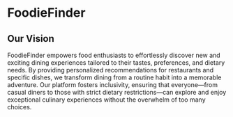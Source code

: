 # FoodieFinder

## Our Vision
FoodieFinder empowers food enthusiasts to effortlessly discover new and exciting dining experiences tailored to their tastes, preferences, and dietary needs. By providing personalized recommendations for restaurants and specific dishes, we transform dining from a routine habit into a memorable adventure. Our platform fosters inclusivity, ensuring that everyone—from casual diners to those with strict dietary restrictions—can explore and enjoy exceptional culinary experiences without the overwhelm of too many choices.
